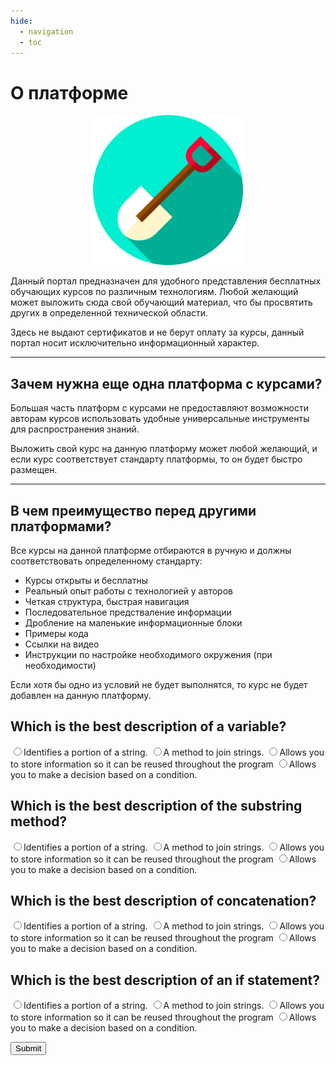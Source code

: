 ```yaml
---
hide:
  - navigation
  - toc
---
```


# О платформе


<p align="center">
  <img width="240px" height="240px" src="shovel.png" alt="logo"/>
</p>




Данный портал предназначен для удобного представления бесплатных обучающих курсов по различным технологиям. Любой желающий может выложить сюда свой обучающий материал, что бы просвятить других в определенной технической области.

Здесь не выдают сертификатов и не берут оплату за курсы, данный портал носит исключительно информационный характер.

--- 
## Зачем нужна еще одна платформа с курсами?

Большая часть платформ с курсами не предоставляют возможности авторам курсов использовать удобные универсальные инструменты для распространения знаний.

Выложить свой курс на данную платформу может любой желающий, и если курс соответствует стандарту платформы, то он будет быстро размещен.

---
## В чем преимущество перед другими платформами?

Все курсы на данной платформе отбираются в ручную и должны соответствовать определенному стандарту:

- Курсы открыты и бесплатны
- Реальный опыт работы с технологией у авторов
- Четкая структура, быстрая навигация
- Последовательное предстваление информации
- Дробление на маленькие информационные блоки
- Примеры кода
- Ссылки на видео
- Инструкции по настройке необходимого окружения (при необходимости)

Если хотя бы одно из условий не будет выполнятся, то курс не будет добавлен на данную платформу.


<form id="form1">

<h2>Which is the best description of a variable?</h2>
<label for="var_string"><input type="radio" name="variable" value="0" id="var_string" />Identifies a portion of a string.</label>
<label for="var_join"><input type="radio" name="variable" value="0" id="var_join" />A method to join strings.</label>
<label for="var_info"><input type="radio" name="variable" value="25" id="var_info" />Allows you to store information so it can be reused throughout the program</label>
<label for="var_condition"><input type="radio" name="variable" value="0" id="var_condition"/>Allows you to make a decision based on a condition.</label>

<h2>Which is the best description of the substring method?</h2>
<label for="sub_string"><input type="radio" name="sub" value="25" id="sub_string"/>Identifies a portion of a string.</label>
<label for="sub_join"><input type="radio" name="sub" value="0" id="sub_join"/>A method to join strings.</label>
<label for="sub_info"><input type="radio" name="sub" value="0" id="sub_info" />Allows you to store information so it can be reused throughout the program</label>
<label for="sub_condition"><input type="radio" name="sub" value="0" id="sub_condition" />Allows you to make a decision based on a condition.</label>

<h2>Which is the best description of concatenation?</h2>
<label for="cat_string"><input type="radio" name="con" value="0" id="cat_string" />Identifies a portion of a string.</label>
<label for="cat_join"><input type="radio" name="con" value="25" id="cat_join" />A method to join strings.</label>
<label for="cat_info"><input type="radio" name="con" value="0" id="cat_info" />Allows you to store information so it can be reused throughout the program</label>
<label for="cat_condition"><input type="radio" name="con" value="0" id="cat_condition" />Allows you to make a decision based on a condition.</label>

<h2>Which is the best description of an if statement?</h2>
<label for="if_string"><input type="radio" name="ifstate" value="0" id="if_string" />Identifies a portion of a string.</label>
<label for="if_join"><input type="radio" name="ifstate" value="0" id="if_join" />A method to join strings.</label>
<label for="if_info"><input type="radio" name="ifstate" value="0" id="if_info" />Allows you to store information so it can be reused throughout the program</label>
<label for="if_condition"><input type="radio" name="ifstate"  value="25" id="if_condition" />Allows you to make a decision based on a condition.</label>

<button type="submit" value="Submit">Submit</button>

</form>
